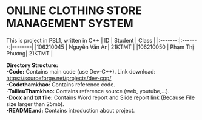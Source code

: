 # ONLINE CLOTHING STORE MANAGEMENT SYSTEM
This is project in PBL1, written in C++
| ID   | Student    | Class    |
|:-------:|:-------:|--------|
|106210045      | Nguyễn Văn An| 21KTMT       |
|106210050      | Phạm Thị Phương| 21KTMT       |

**Directory Structure:**  
**-Code:** Contains main code (use Dev-C++). Link download: https://sourceforge.net/projects/dev-cpp/   
**-Codethamkhao:** Contains reference code.  
**-TailieuThamkhao:** Contains reference source (web, youtube,...).  
**-Docx and txt file:** Contains Word report and Slide report link (Because File size larger than 25mb).  
**-README.md:** Contains introduction about project.  

